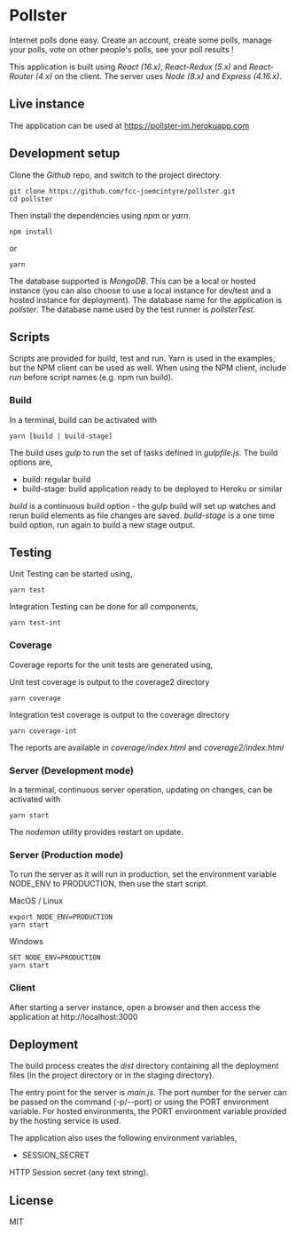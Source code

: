 # Pollster

Internet polls done easy. Create an account, create some polls, manage your polls,
vote on other people's polls, see your poll results !

This application is built using *React (16.x)*, *React-Redux (5.x)* and
*React-Router (4.x)* on the client. The server uses *Node (8.x)* and
*Express (4.16.x)*.

## Live instance

The application can be used at https://pollster-jm.herokuapp.com

## Development setup

Clone the *Github* repo, and switch to the project directory.

```
git clone https://github.com/fcc-joemcintyre/pollster.git
cd pollster
```

Then install the dependencies using *npm* or *yarn*.

```
npm install
```

or

```
yarn
```

The database supported is *MongoDB*. This can be a local or hosted instance (you
can also choose to use a local instance for dev/test and a hosted instance for
deployment). The database name for the application is *pollster*. The database
name used by the test runner is *pollsterTest*.

## Scripts

Scripts are provided for build, test and run. Yarn is used in the examples,
but the NPM client can be used as well. When using the NPM client, include
*run* before script names (e.g. npm run build).

### Build

In a terminal, build can be activated with

```
yarn [build | build-stage]
```

The build uses *gulp* to run the set of tasks defined in *gulpfile.js*. The
build options are,

- build: regular build
- build-stage: build application ready to be deployed to Heroku or similar

*build* is a continuous build option - the gulp build will
set up watches and rerun build elements as file changes are saved.
*build-stage* is a one time build option, run again to build a new stage output.

## Testing

Unit Testing can be started using,

```
yarn test
```

Integration Testing can be done for all components,

```
yarn test-int
```

### Coverage

Coverage reports for the unit tests are generated using,

Unit test coverage is output to the coverage2 directory

```
yarn coverage
```

Integration test coverage is output to the coverage directory

```
yarn coverage-int
```

The reports are available in *coverage/index.html* and *coverage2/index.html*

### Server (Development mode)

In a terminal, continuous server operation, updating on changes,
can be activated with

```
yarn start
```

The *nodemon* utility provides restart on update.

### Server (Production mode)

To run the server as it will run in production, set the environment variable
NODE_ENV to PRODUCTION, then use the start script.

MacOS / Linux

```
export NODE_ENV=PRODUCTION
yarn start
```

Windows

```
SET NODE_ENV=PRODUCTION
yarn start
```

### Client

After starting a server instance, open a browser and then access the
application at http://localhost:3000

## Deployment

The build process creates the *dist* directory containing all the deployment
files (in the project directory or in the staging directory).

The entry point for the server is *main.js*.
The port number for the server can be passed on the command (-p/--port) or using
the PORT environment variable. For hosted environments, the PORT environment
variable provided by the hosting service is used.

The application also uses the following environment variables,

- SESSION_SECRET

HTTP Session secret (any text string).

## License

MIT

